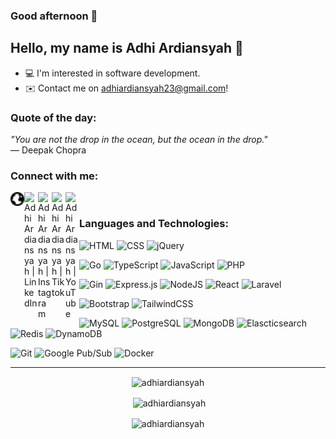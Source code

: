 ### Good afternoon 👋
## Hello, my name is Adhi Ardiansyah 👋

- 💻 I'm interested in software development.
- ✉️ Contact me on adhiardiansyah23@gmail.com!

### Quote of the day:
<em>&quot;You are not the drop in the ocean, but the ocean in the drop.&quot;</em> <br>
— Deepak Chopra

### Connect with me:

[<img align="left" alt="adhiardiansyah" width="22px" src="https://raw.githubusercontent.com/iconic/open-iconic/master/svg/globe.svg" />][website]
[<img align="left" alt="Adhi Ardiansyah | LinkedIn" width="22px" src="https://cdn.jsdelivr.net/npm/simple-icons@v3/icons/linkedin.svg" />][linkedin]
[<img align="left" alt="Adhi Ardiansyah | Instagram" width="22px" src="https://cdn.jsdelivr.net/npm/simple-icons@v3/icons/instagram.svg" />][instagram]
[<img align="left" alt="Adhi Ardiansyah | Tiktok" width="22px" src="https://cdn.jsdelivr.net/npm/simple-icons@v3/icons/tiktok.svg" />][tiktok]
[<img align="left" alt="Adhi Ardiansyah | YouTube" width="22px" src="https://cdn.jsdelivr.net/npm/simple-icons@v3/icons/youtube.svg" />][youtube]

<br />

### Languages and Technologies:

<img src="https://img.shields.io/badge/html5%20-%23E34F26.svg?&amp;style=for-the-badge&amp;logo=html5&amp;logoColor=white" alt="HTML"> <img src="https://img.shields.io/badge/css3%20-%231572B6.svg?&amp;style=for-the-badge&amp;logo=css3&amp;logoColor=white" alt="CSS"> <img src="https://img.shields.io/badge/jquery-%230769AD.svg?style=for-the-badge&amp;logo=jquery&amp;logoColor=white" alt="jQuery">

<img src="https://img.shields.io/badge/go-%2300ADD8.svg?style=for-the-badge&amp;logo=go&amp;logoColor=white" alt="Go"> <img src="https://img.shields.io/badge/typescript-%23007ACC.svg?style=for-the-badge&amp;logo=typescript&amp;logoColor=white" alt="TypeScript"> <img src="https://img.shields.io/badge/JavaScript-F7DF1E?style=for-the-badge&amp;logo=javascript&amp;logoColor=black" alt="JavaScript"> <img src="https://img.shields.io/badge/PHP-777BB4?style=for-the-badge&amp;logo=php&amp;logoColor=white" alt="PHP">

<img src="https://img.shields.io/badge/-Gin-%23404d59?style=for-the-badge&amp;logo=gin" alt="Gin"> <img src="https://img.shields.io/badge/express.js-%23404d59.svg?style=for-the-badge&amp;logo=express&amp;logoColor=%2361DAFB" alt="Express.js"> <img src="https://img.shields.io/badge/node.js-6DA55F?style=for-the-badge&amp;logo=node.js&amp;logoColor=white" alt="NodeJS"> <img src="https://img.shields.io/badge/react-%2320232a.svg?style=for-the-badge&amp;logo=react&amp;logoColor=%2361DAFB" alt="React"> <img src="https://img.shields.io/badge/Laravel-FF2D20?style=for-the-badge&amp;logo=laravel&amp;logoColor=white" alt="Laravel">

<img src="https://img.shields.io/badge/bootstrap%20-%23563D7C.svg?&amp;style=for-the-badge&amp;logo=bootstrap&amp;logoColor=white" alt="Bootstrap"> <img src="https://img.shields.io/badge/tailwindcss-%2338B2AC.svg?style=for-the-badge&amp;logo=tailwind-css&amp;logoColor=white" alt="TailwindCSS">

<img src="https://img.shields.io/badge/mysql-00758f.svg?style=for-the-badge&amp;logo=mysql&amp;logoColor=white" alt="MySQL"> <img src="https://img.shields.io/badge/postgresql-%23316192.svg?style=for-the-badge&amp;logo=postgresql&amp;logoColor=white" alt="PostgreSQL"> <img src="https://img.shields.io/badge/mongodb-%234ea94b.svg?style=for-the-badge&amp;logo=mongodb&amp;logoColor=white" alt="MongoDB"> <img src="https://img.shields.io/badge/elasticsearch-%23005571.svg?style=for-the-badge&amp;logo=elasticsearch&amp;logoColor=white" alt="Elascticsearch"> <img src="https://img.shields.io/badge/redis-%23DD0031.svg?style=for-the-badge&amp;logo=redis&amp;logoColor=white" alt="Redis"> <img src="https://img.shields.io/badge/dynamodb-%233498DB.svg?style=for-the-badge&amp;logo=amazon-dynamodb&amp;logoColor=white" alt="DynamoDB">

<img src="https://img.shields.io/badge/Git-F05032?style=for-the-badge&amp;logo=git&amp;logoColor=white" alt="Git"> <img src="https://img.shields.io/badge/google%20pub/sub%20-%23007ACC.svg?style=for-the-badge&amp;logo=googlepubsub&amp;logoColor=white" alt="Google Pub/Sub"> <img src="https://img.shields.io/badge/Docker-2291E6?style=for-the-badge&amp;logo=docker&amp;logoColor=white" alt="Docker">

---

<p align="center"><img align="center" src="https://github-readme-stats.vercel.app/api/top-langs?username=adhiardiansyah&show_icons=true&locale=en&layout=compact" alt="adhiardiansyah" /></p>

<p align="center"> <img align="center" src="https://github-readme-stats.vercel.app/api?username=adhiardiansyah&show_icons=true&locale=en" alt="adhiardiansyah" /></p>

<p align="center"><img align="center" src="https://github-readme-streak-stats.herokuapp.com/?user=adhiardiansyah&" alt="adhiardiansyah" /></p>

[website]: https://adhiardiansyah.github.io
[linkedin]: https://linkedin.com/in/adhiardiansyah
[instagram]: https://instagram.com/adhi_ardiansyah
[tiktok]: https://tiktok.com/@adhi_ardiansyah
[youtube]: https://www.youtube.com/@adhiardiansyah
